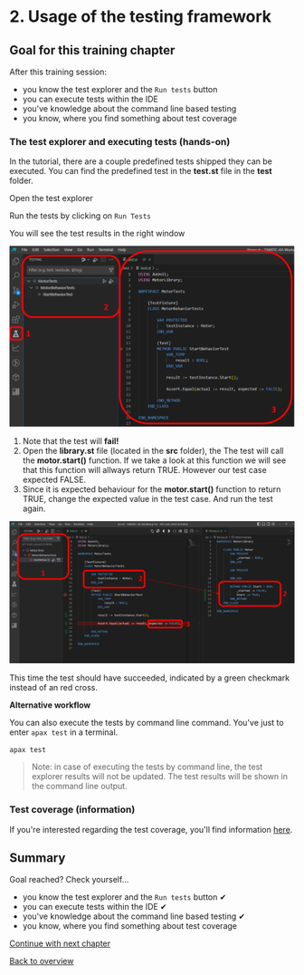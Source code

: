 # 2. Usage of the testing framework

## Goal for this training chapter

After this training session:

- you know the test explorer and the `Run tests` button
- you can execute tests within the IDE
- you've knowledge about the command line based testing
- you know, where you find something about test coverage

### The test explorer and executing tests (hands-on)

In the tutorial, there are a couple predefined tests shipped they can be executed. You can find the predefined test in the **test.st** file in the **test** folder.

Open the test explorer

Run the tests by clicking on `Run Tests`

You will see the test results in the right window

![drawing](./images/test.png)

1. Note that the test will **fail!**
2. Open the **library.st** file (located in the **src** folder), the The test will call the **motor.start()** function. If we take a look at this function we will see that this function will allways return TRUE. However our test case expected FALSE.
3. Since it is expected behaviour for the **motor.start()** function to return TRUE, change the expected value in the test case. And run the test again.

![drawing](./images/testcompare.png)

This time the test should have succeeded, indicated by a green checkmark instead of an red cross.

**Alternative workflow**

You can also execute the tests by command line command. You've just to enter `apax test` in a terminal.

```iec-st
apax test
```

> Note: in case of executing the tests by command line, the test explorer results will not be updated. The test results will be shown in the command line output.

### Test coverage (information)

If you're interested regarding the test coverage, you'll find information [here](https://console.prod.ax.siemens.cloud/docs/axunit/coverage).

## Summary

Goal reached? Check yourself...

- you know the test explorer and the `Run tests` button ✔
- you can execute tests within the IDE ✔
- you've knowledge about the command line based testing ✔
- you know, where you find something about test coverage

[Continue with next chapter](./3-exportToTia.md)

[Back to overview](./../README.md)
